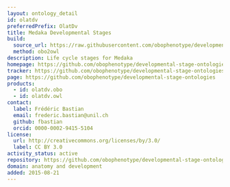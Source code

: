 ```yaml
---
layout: ontology_detail
id: olatdv
preferredPrefix: OlatDv
title: Medaka Developmental Stages
build:
  source_url: https://raw.githubusercontent.com/obophenotype/developmental-stage-ontologies/master/src/olatdv/olatdv.obo
  method: obo2owl
description: Life cycle stages for Medaka
homepage: https://github.com/obophenotype/developmental-stage-ontologies/wiki/OlatDv
tracker: https://github.com/obophenotype/developmental-stage-ontologies/issues
page: https://github.com/obophenotype/developmental-stage-ontologies
products:
  - id: olatdv.obo
  - id: olatdv.owl
contact:
  label: Frédéric Bastian
  email: frederic.bastian@unil.ch
  github: fbastian
  orcid: 0000-0002-9415-5104
license:
  url: http://creativecommons.org/licenses/by/3.0/
  label: CC BY 3.0
activity_status: active
repository: https://github.com/obophenotype/developmental-stage-ontologies
domain: anatomy and development
added: 2015-08-21
---
```

